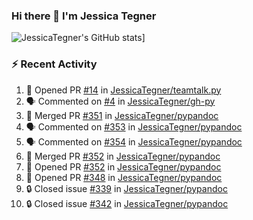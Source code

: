 ### Hi there 👋 I'm Jessica Tegner

![JessicaTegner's GitHub stats](https://github-readme-stats.vercel.app/api?username=jessicategner)]


### :zap: Recent Activity

<!--START_SECTION:activity-->
1. 💪 Opened PR [#14](https://github.com/JessicaTegner/teamtalk.py/pull/14) in [JessicaTegner/teamtalk.py](https://github.com/JessicaTegner/teamtalk.py)
2. 🗣 Commented on [#4](https://github.com/JessicaTegner/gh-py/issues/4#issuecomment-1902688964) in [JessicaTegner/gh-py](https://github.com/JessicaTegner/gh-py)
3. 🎉 Merged PR [#351](https://github.com/JessicaTegner/pypandoc/pull/351) in [JessicaTegner/pypandoc](https://github.com/JessicaTegner/pypandoc)
4. 🗣 Commented on [#353](https://github.com/JessicaTegner/pypandoc/issues/353#issuecomment-1898141275) in [JessicaTegner/pypandoc](https://github.com/JessicaTegner/pypandoc)
5. 🗣 Commented on [#354](https://github.com/JessicaTegner/pypandoc/issues/354#issuecomment-1898140193) in [JessicaTegner/pypandoc](https://github.com/JessicaTegner/pypandoc)
6. 🎉 Merged PR [#352](https://github.com/JessicaTegner/pypandoc/pull/352) in [JessicaTegner/pypandoc](https://github.com/JessicaTegner/pypandoc)
7. 💪 Opened PR [#352](https://github.com/JessicaTegner/pypandoc/pull/352) in [JessicaTegner/pypandoc](https://github.com/JessicaTegner/pypandoc)
8. 💪 Opened PR [#348](https://github.com/JessicaTegner/pypandoc/pull/348) in [JessicaTegner/pypandoc](https://github.com/JessicaTegner/pypandoc)
9. 🔒 Closed issue [#339](https://github.com/JessicaTegner/pypandoc/issues/339) in [JessicaTegner/pypandoc](https://github.com/JessicaTegner/pypandoc)
10. 🔒 Closed issue [#342](https://github.com/JessicaTegner/pypandoc/issues/342) in [JessicaTegner/pypandoc](https://github.com/JessicaTegner/pypandoc)
<!--END_SECTION:activity-->
